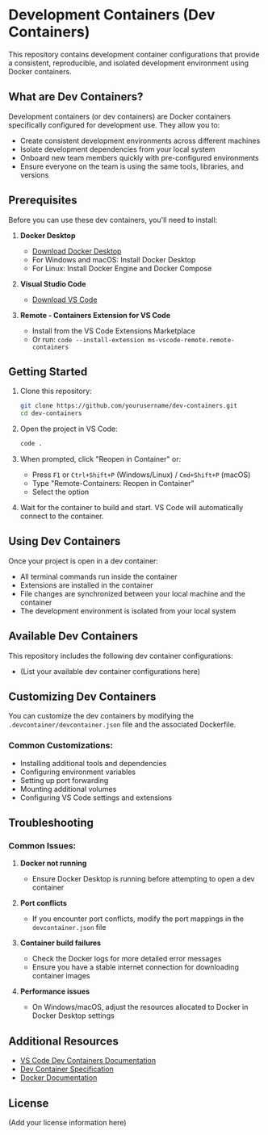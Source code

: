 # Development Containers (Dev Containers)

This repository contains development container configurations that provide a consistent, reproducible, and isolated development environment using Docker containers.

## What are Dev Containers?

Development containers (or dev containers) are Docker containers specifically configured for development use. They allow you to:

- Create consistent development environments across different machines
- Isolate development dependencies from your local system
- Onboard new team members quickly with pre-configured environments
- Ensure everyone on the team is using the same tools, libraries, and versions

## Prerequisites

Before you can use these dev containers, you'll need to install:

1. **Docker Desktop**
   - [Download Docker Desktop](https://www.docker.com/products/docker-desktop)
   - For Windows and macOS: Install Docker Desktop
   - For Linux: Install Docker Engine and Docker Compose

2. **Visual Studio Code**
   - [Download VS Code](https://code.visualstudio.com/)

3. **Remote - Containers Extension for VS Code**
   - Install from the VS Code Extensions Marketplace
   - Or run: `code --install-extension ms-vscode-remote.remote-containers`

## Getting Started

1. Clone this repository:
   ```bash
   git clone https://github.com/yourusername/dev-containers.git
   cd dev-containers
   ```

2. Open the project in VS Code:
   ```bash
   code .
   ```

3. When prompted, click "Reopen in Container" or:
   - Press `F1` or `Ctrl+Shift+P` (Windows/Linux) / `Cmd+Shift+P` (macOS)
   - Type "Remote-Containers: Reopen in Container"
   - Select the option

4. Wait for the container to build and start. VS Code will automatically connect to the container.

## Using Dev Containers

Once your project is open in a dev container:

- All terminal commands run inside the container
- Extensions are installed in the container
- File changes are synchronized between your local machine and the container
- The development environment is isolated from your local system

## Available Dev Containers

This repository includes the following dev container configurations:

- (List your available dev container configurations here)

## Customizing Dev Containers

You can customize the dev containers by modifying the `.devcontainer/devcontainer.json` file and the associated Dockerfile.

### Common Customizations:

- Installing additional tools and dependencies
- Configuring environment variables
- Setting up port forwarding
- Mounting additional volumes
- Configuring VS Code settings and extensions

## Troubleshooting

### Common Issues:

1. **Docker not running**
   - Ensure Docker Desktop is running before attempting to open a dev container

2. **Port conflicts**
   - If you encounter port conflicts, modify the port mappings in the `devcontainer.json` file

3. **Container build failures**
   - Check the Docker logs for more detailed error messages
   - Ensure you have a stable internet connection for downloading container images

4. **Performance issues**
   - On Windows/macOS, adjust the resources allocated to Docker in Docker Desktop settings

## Additional Resources

- [VS Code Dev Containers Documentation](https://code.visualstudio.com/docs/remote/containers)
- [Dev Container Specification](https://github.com/microsoft/vscode-dev-containers/tree/main/containers)
- [Docker Documentation](https://docs.docker.com/)

## License

(Add your license information here)
